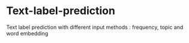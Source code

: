 # Text-label-prediction
Text label prediction with different input methods : frequency, topic and word embedding 
